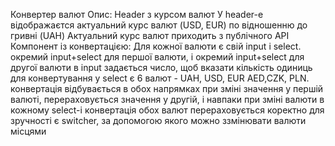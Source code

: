 Конвертер валют
Опис:
Header з курсом валют
У header-е відображаєтся актуальний курс валют (USD, EUR) по відношенню до гривні (UAH)
Актуальний курс валют приходить з публічного API
Компонент із конвертацією: 
Для кожної валюти є свій input і select. 
окремий input+select для першої валюти, і окремий input+select для другої валюти
в input задається число, щоб вказати кількість одиниць для конвертування
у select є 6 валют - UAH, USD, EUR AED,CZK, PLN.
конвертація відбувається в обох напрямках
при зміні значення у першій валюті, перераховується значення у другій, і навпаки
при зміні валюти в кожному select-і конвертація обох валют перераховується коректно
для зручності є switcher, за допомогою якого можно ззмінювати валюти місцями
